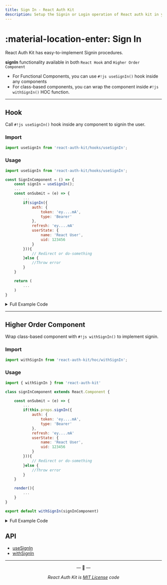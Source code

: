```yaml
---
title: Sign In - React Auth Kit
description: Setup the Signin or Login operation of React auth kit in your React-based app using both React Hook and Higher Order Component.
---
```


# :material-location-enter: Sign In

<div data-ea-publisher="authkitarkadipme" data-ea-type="text" id="signin"></div>

React Auth Kit has easy-to-implement Signin procedures.

**signIn** functionality available in both `React Hook` and `Higher Order Component`

- For Functional Components, you can use `#!js useSignIn()` hook inside any components
- For class-based components, you can wrap the component inside `#!js withSignIn()` HOC function.


---

## Hook

Call `#!js useSignIn()` hook inside any component to signin the user.

### Import

```js title="Import useSignIn in your app" linenums="1"
import useSignIn from 'react-auth-kit/hooks/useSignIn';
```

### Usage

```jsx title="SignIn.js" hl_lines="1 4 8 9 10 11 12 13 14 15 16 17 18" linenums="1"
import useSignIn from 'react-auth-kit/hooks/useSignIn';

const SignInComponent = () => {
    const signIn = useSignIn();
    ...
    const onSubmit = (e) => {
        ...
        if(signIn({
            auth: {
                token: 'ey....mA',
                type: 'Bearer'
            },
            refresh: 'ey....mA'
            userState: {
                name: 'React User',
                uid: 123456
            }
        })){
            // Redirect or do-something
        }else {
            //Throw error
        }
    }

    return (
        ...
    )
}
```

<details>
    <summary>Full Example Code</summary>
    <br>

```jsx hl_lines="3 6 14 15 16 17 18 19 20 21 22" linenums="1"
import React from "react"
import axios from 'axios'
import useSignIn from 'react-auth-kit/hooks/useSignIn';

const SignInComponent = () => {
    const signIn = useSignIn()
    const [formData, setFormData] = React.useState({email: '', password: ''})

    const onSubmit = (e) => {
        e.preventDefault()
        axios.post('/api/login', formData)
            .then((res)=>{
                if(res.status === 200){
                    if(signIn({
                        auth: {
                            token: res.data.token,
                            type: 'Bearer'
                        },
                        refresh: res.data.refreshToken
                        userState: res.data.authUserState
                    })){ // Only if you are using refreshToken feature
                        // Redirect or do-something
                    }else {
                        //Throw error
                    }
                }
            })
    }

    return (
        <form onSubmit={onSubmit}>
            <input type={"email"} onChange={(e)=>setFormData({...formData, email: e.target.value})}/>
            <input type={"password"} onChange={(e)=>setFormData({...formData, password: e.target.value})}/>

            <button>Submit</button>
        </form>
    )
}
```

</details>

---

## Higher Order Component

Wrap class-based component with `#!js withSignIn()` to implement signin.

### Import

```js title="Import withSignIn in your app" linenums="1"
import withSignIn from 'react-auth-kit/hoc/withSignIn';
```

### Usage

```jsx title="SignIn.js" hl_lines="1 7 8 9 10 11 12 13 14 15 16 17" linenums="1"
import { withSignIn } from 'react-auth-kit'

class signInComponent extends React.Component {

    const onSubmit = (e) => {
        ...
        if(this.props.signIn({
            auth: {
                token: 'ey....mA',
                type: 'Bearer'
            },
            refresh: 'ey....mA'
            userState: {
                name: 'React User',
                uid: 123456
            }
        })){
            // Redirect or do-something
        }else {
            //Throw error
        }
    }

    render(){
        ...
    }
}

export default withSignIn(signInComponent)
```

<details>
    <summary>Full Example Code</summary>
    <br>

```jsx title="SignIn.js" linenums="1"
import React from 'react'
import axios from 'axios'
import { withSignIn } from 'react-auth-kit'

class signInComponent extends React.Component {
    state={email: '', password: ''}

    onSubmit = (e) => {
        e.preventDefault()
        axios.post('/api/login', this.state)
            .then((res)=>{
                if(res.status === 200){
                    if(this.props.signIn({
                        auth: {
                            token: 'ey....mA',
                            type: 'Bearer'
                        },
                        refresh: 'ey....mA'
                        userState: {
                            name: 'React User',
                            uid: 123456
                        }
                    })){
                        // Redirect or do-something
                    }else {
                        //Throw error
                    }
                }
            })
    }

    render(){
        return (
            <form onSubmit={onSubmit}>
                <input type={"email"} onChange={(e)=>this.setState({...this.state, email: e.target.value})}/>
                <input type={"password"} onChange={(e)=>this.setState({...this.state, password: e.target.value})}/>

                <button>Submit</button>
            </form>
        )
    }
}

export default withSignIn(signInComponent)

```

</details>

## API

- [useSignIn](./../reference/react-auth-kit/hooks/useSignIn.md)
- [withSignIn](./../reference/react-auth-kit/hoc/withSignIn.md)


---

<p align="center">&mdash; 🔑  &mdash;</p>
<p align="center"><i>React Auth Kit is <a href="https://github.com/react-auth-kit/react-auth-kit/blob/master/LICENSE">MIT License</a> code</i></p>
